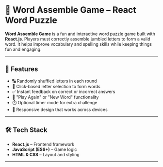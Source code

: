# 🧩 Word Assemble Game – React Word Puzzle

**Word Assemble Game** is a fun and interactive word puzzle game built with **React.js**. Players must correctly assemble jumbled letters to form a valid word. It helps improve vocabulary and spelling skills while keeping things fun and engaging.

---

## 🚀 Features

- 🔠 Randomly shuffled letters in each round  
- 🧠 Click-based letter selection to form words  
- ✅ Instant feedback on correct or incorrect answers  
- 🔁 "Play Again" or "New Word" functionality  
- ⏱️ Optional timer mode for extra challenge  
- 📱 Responsive design that works across devices

---

## 🛠️ Tech Stack

- **React.js** – Frontend framework  
- **JavaScript (ES6+)** – Game logic  
- **HTML & CSS** – Layout and styling

---
